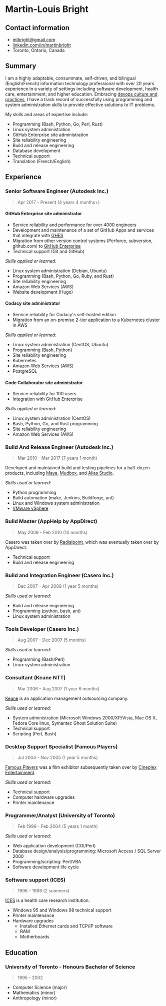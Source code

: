 # Martin-Louis Bright

## Contact information

- mlbright@gmail.com
- [linkedin.com/in/martinbright][linkedin]
- Toronto, Ontario, Canada

## Summary

I am a highly adaptable, consummate, self-driven, and bilingual (English/French) information technology professional with over 20 years experience in a variety of settings including software development, health care, entertainment, and higher education.
Embracing [devops culture and practices][devops], I have a track record of successfully using programming and system administration skills to provide effective solutions to IT problems.

My skills and areas of expertise include:

- Programming (Bash, Python, Go, Perl, Rust)
- Linux system administration
- GitHub Enterprise site administration
- Site reliability engineering
- Build and release engineering
- Database development
- Technical support
- Translation (French/English)

## Experience

### Senior Software Engineer (Autodesk Inc.)

> Apr 2017 - Present (4 years 4 months+)

#### GitHub Enterprise site administrator

- Service reliability and performance for over 4000 engineers
- Development and maintenance of a set of GitHub Apps and services that integrate with [GHES][ghes]
- Migration from other version control systems (Perforce, subversion, github.com) to [GitHub Enterprise][ghes]
- Technical support (Git and GitHub)

*Skills applied or learned:*

- Linux system administration (Debian, Ubuntu)
- Programming (Bash, Python, Go, Ruby, and Rust)
- Site reliability engineering
- Amazon Web Services (AWS)
- Website development (Hugo)

#### Codacy site administrator

- Service reliability for Codacy's self-hosted edition
- Migration from an on-premise 2-tier application to a Kubernetes cluster in AWS

*Skills applied or learned:*

- Linux system administration (CentOS, Ubuntu)
- Programming (Bash, Python)
- Site reliability engineering
- Kubernetes
- Amazon Web Services (AWS)
- PostgreSQL

#### Code Collaborator site administrator

- Service reliability for 100 users
- Integration with GitHub Enterprise

*Skills applied or learned:*

- Linux system administration (CentOS)
- Bash, Python, Go, and Rust programming
- Site reliability engineering
- Amazon Web Services (AWS)

### Build And Release Engineer (Autodesk Inc.)

> Mar 2010 - Mar 2017 (7 years 1 month)

Developed and maintained build and testing pipelines for a half-dozen products, including [Maya][maya], [Mudbox][mudbox], and [Alias Studio][alias].

*Skills used or learned:*

- Python programming
- Build automation (make, Jenkins, Buildforge, ant)
- Linux and Windows system administration
- [VMware vSphere][vsphere]

### Build Master (AppHelp by AppDirect)

> May 2009 - Feb 2010 (10 months)

Casero was taken over by [Radialpoint][radialpoint], which was eventually taken over by AppDirect.

- Technical support
- Build and release engineering

### Build and Integration Engineer (Casero Inc.)

> Dec 2007 - Apr 2009 (1 year 5 months)

*Skills used or learned:*

- Build and release engineering
- Programming (python, bash, ant)
- Linux system administration

### Tools Developer (Casero Inc.)

> Aug 2007 - Dec 2007 (5 months)

*Skills used or learned:*

- Programming (Bash/Perl)
- Linux system administration

### Consultant (Keane NTT)

> Mar 2006 - Aug 2007 (1 year 6 months)

[Keane][keane] is an application management outsourcing company.

*Skills used or learned:*

- System administration (Microsoft Windows 2000/XP/Vista, Mac OS X, Fedora Core linux, Symantec Ghost Solution Suite)
- Technical support
- Scripting (Perl, Bash)

### Desktop Support Specialist (Famous Players)

> Jul 2004 - Nov 2005 (1 year 5 months)

[Famous Players][famous] was a film exhibitor subsequently taken over by [Cineplex Entertainment][cineplex].

*Skills used or learned:*

- Technical support
- Computer hardware upgrades
- Printer maintenance

### Programmer/Analyst (University of Toronto)

> Feb 1999 - Feb 2004 (5 years 1 month)

*Skills used or learned:*

- Web application development (CGI/Perl)
- Database design/analysis/programming: Microsoft Access / SQL Server 2000
- Programming/scripting: Perl/VBA
- Software development life cycle

### Software support (ICES)

> 1996 - 1998 (2 summers)

[ICES][ices] is a health care research institution.

- Windows 95 and Windows 98 technical support
- Printer maintenance
- Hardware upgrades
   - Installed Ethernet cards and TCP/IP software
   - RAM
   - Motherboards

## Education

### University of Toronto - Honours Bachelor of Science

> 1995 - 2002

- Computer Science (major)
- Mathematics (minor)
- Anthropology (minor)

[devops]: https://en.wikipedia.org/wiki/DevOps
[ghes]: https://github.com/enterprise
[ices]: https://www.ices.on.ca/
[famous]: https://en.wikipedia.org/wiki/Famous_Players 
[cineplex]: https://en.wikipedia.org/wiki/Cineplex_Entertainment
[keane]: https://en.wikipedia.org/wiki/Keane_(company)
[casero]: https://www.bloomberg.com/profile/company/3273596Z:CN
[vsphere]: https://en.wikipedia.org/wiki/VMware_vSphere
[radialpoint]: https://www.appdirect.com/about/press/releases/radialpoint-is-now-apphelp
[maya]: https://en.wikipedia.org/wiki/Autodesk_Maya
[alias]: https://en.wikipedia.org/wiki/Autodesk_Alias 
[mudbox]: https://en.wikipedia.org/wiki/Autodesk_Mudbox
[linkedin]: https://www.linkedin.com/in/martinbright/